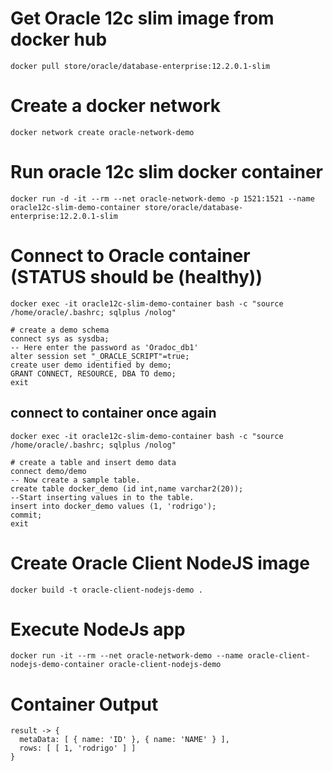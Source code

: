 # Get Oracle 12c slim image from docker hub
```
docker pull store/oracle/database-enterprise:12.2.0.1-slim
```

# Create a docker network
```
docker network create oracle-network-demo
```

# Run oracle 12c slim docker container
```
docker run -d -it --rm --net oracle-network-demo -p 1521:1521 --name oracle12c-slim-demo-container store/oracle/database-enterprise:12.2.0.1-slim
```

# Connect to Oracle container (STATUS should be (healthy))
```
docker exec -it oracle12c-slim-demo-container bash -c "source /home/oracle/.bashrc; sqlplus /nolog"
```
```
# create a demo schema
connect sys as sysdba;
-- Here enter the password as 'Oradoc_db1'
alter session set "_ORACLE_SCRIPT"=true;
create user demo identified by demo;
GRANT CONNECT, RESOURCE, DBA TO demo;
exit
```

## connect to container once again
```
docker exec -it oracle12c-slim-demo-container bash -c "source /home/oracle/.bashrc; sqlplus /nolog"
```

```
# create a table and insert demo data
connect demo/demo
-- Now create a sample table.
create table docker_demo (id int,name varchar2(20));
--Start inserting values in to the table.
insert into docker_demo values (1, 'rodrigo');
commit;
exit
```

# Create Oracle Client NodeJS image
```
docker build -t oracle-client-nodejs-demo .
```

# Execute NodeJs app
```
docker run -it --rm --net oracle-network-demo --name oracle-client-nodejs-demo-container oracle-client-nodejs-demo
```

# Container Output
```
result -> {
  metaData: [ { name: 'ID' }, { name: 'NAME' } ],
  rows: [ [ 1, 'rodrigo' ] ]
}
```